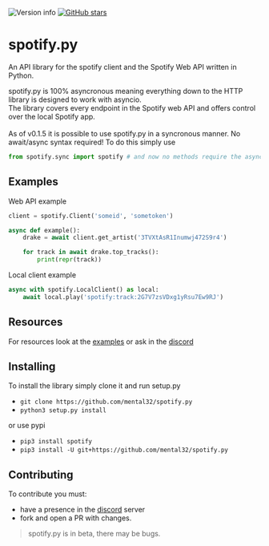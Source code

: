 ![Version info](https://img.shields.io/pypi/v/spotify.svg)
[![GitHub stars](https://img.shields.io/github/stars/mental32/spotify.py.svg)](https://github.com/mental32/spotify.py/stargazers)
# spotify.py

An API library for the spotify client and the Spotify Web API written in Python.

spotify.py is 100% asyncronous meaning everything down to the HTTP library is designed to work with asyncio.<br>The library covers every endpoint in the Spotify web API and offers control over the local Spotify app.<br><br>As of v0.1.5 it is possible to use spotify.py in a syncronous manner. No await/async syntax required! To do this simply use

```py
from spotify.sync import spotify # and now no methods require the async/await syntax.
```

## Examples

Web API example
```py
client = spotify.Client('someid', 'sometoken')

async def example():
    drake = await client.get_artist('3TVXtAsR1Inumwj472S9r4')

    for track in await drake.top_tracks():
        print(repr(track))
```

Local client example
```py
async with spotify.LocalClient() as local:
    await local.play('spotify:track:2G7V7zsVDxg1yRsu7Ew9RJ')
```

## Resources

For resources look at the [examples](https://github.com/mental32/spotify.py/tree/master/examples) or ask in the [discord](https://discord.gg/k43FSFF)

## Installing

To install the library simply clone it and run setup.py
- `git clone https://github.com/mental32/spotify.py`
- `python3 setup.py install`

or use pypi

- `pip3 install spotify`
- `pip3 install -U git+https://github.com/mental32/spotify.py`

## Contributing
To contribute you must:
- have a presence in the [discord](https://discord.gg/k43FSFF) server
- fork and open a PR with changes.

> spotify.py is in beta, there may be bugs.
